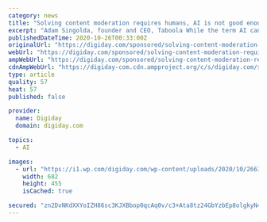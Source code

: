 ```yaml
---
category: news
title: "Solving content moderation requires humans, AI is not good enough"
excerpt: "Adam Singolda, founder and CEO, Taboola While the term AI can be found in virtually every investor’s deck and every company’s page on the web, it’s actually quite rare to witness real artificial intelligence at work — because it’s a very complicated thing to do."
publishedDateTime: 2020-10-26T00:33:00Z
originalUrl: "https://digiday.com/sponsored/solving-content-moderation-requires-humans-ai-is-not-good-enough/"
webUrl: "https://digiday.com/sponsored/solving-content-moderation-requires-humans-ai-is-not-good-enough/"
ampWebUrl: "https://digiday.com/sponsored/solving-content-moderation-requires-humans-ai-is-not-good-enough/amp/"
cdnAmpWebUrl: "https://digiday-com.cdn.ampproject.org/c/s/digiday.com/sponsored/solving-content-moderation-requires-humans-ai-is-not-good-enough/amp/"
type: article
quality: 57
heat: 57
published: false

provider:
  name: Digiday
  domain: digiday.com

topics:
  - AI

images:
  - url: "https://i1.wp.com/digiday.com/wp-content/uploads/2020/10/2663543.jpg?fit=682%2C455&ssl=1"
    width: 682
    height: 455
    isCached: true

secured: "zn2DvNKdXXYoIZH86sc3KJXBbop0qcAq0v/c3+Ata8tz24GbYzbEp8olgkyN4niTonPpN7106FfMqIilqYgoMDyppb5rGPcVcSLhyiG19aSTv40CJdEkVN6p9B5Mzo7s0nkHpiS/4g4YkRC0q98asUemnOGK7PUxOpjTR4qgpy03QlpIgQJuZ8PTxL/po8wmGmcjG3E0URPv7epHOIXp8vLeaKziSH305TMdq4lddPafW0K7SAyt8jRs1hxx+cBapBChrKx9HFGN8oF8dNnVsDJwGKVbR3XwSatV/QQ07DeYeeo3rYFqByeAhTKQ2EjRbJsSeLMCMqqCxUerQjJlGZKPwlGgnfudK4j1GJr6Kd4=;1tfRonqAXSAqVo0LenEELg=="
---
```


